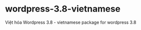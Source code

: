 wordpress-3.8-vietnamese
========================

Việt hóa Wordpress 3.8 - vietnamese package for wordpress 3.8
